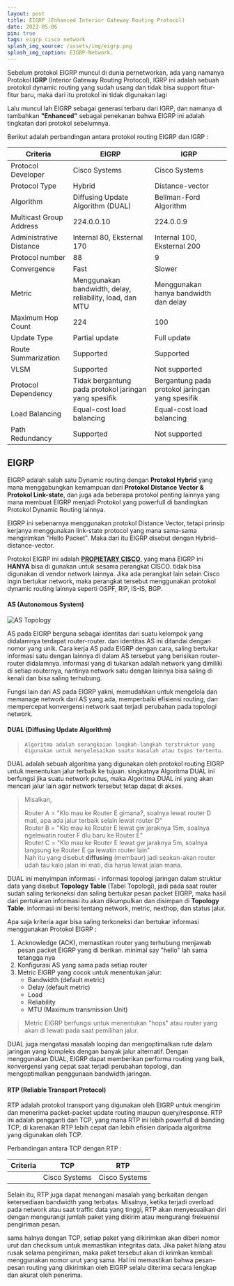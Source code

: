 ```yaml
---
layout: post
title: EIGRP (Enhanced Interior Gateway Routing Protocol)
date: 2023-05-06
pin: true
tags: eigrp cisco network
splash_img_source: /assets/img/eigrp.png
splash_img_caption: EIGRP-Network.
---
```

Sebelum protokol EIGRP muncul di dunia pernetworkan, ada yang namanya Protokol **IGRP** (Interior Gateway Routing Protocol),
IGRP ini adalah sebuah protokol dynamic routing yang sudah usang dan tidak bisa support fitur-fitur baru, maka dari itu protokol ini tidak digunakan lagi

Lalu muncul lah EIGRP sebagai generasi terbaru dari IGRP, dan namanya di tambahkan **"Enhanced"** sebagai penekanan bahwa EIGRP ini adalah tingkatan dari protokol sebelumnya.

Berikut adalah perbandingan antara protokol routing EIGRP dan IGRP :

| Criteria               | EIGRP                        | IGRP                                    |
| ----------------------| ---------------------------| ----------------------------------------|
| Protocol Developer     | Cisco Systems               | Cisco Systems                           |
| Protocol Type          | Hybrid                      | Distance-vector                          |
| Algorithm              | Diffusing Update Algorithm (DUAL) | Bellman-Ford Algorithm           |
| Multicast Group Address | 224.0.0.10                 | 224.0.0.9                             |
| Administrative Distance | Internal 80, Eksternal 170 | Internal 100, Eksternal 200       |
| Protocol number        | 88                          | 9                                     |
| Convergence            | Fast                        | Slower                                  |
| Metric                 | Menggunakan bandwidth, delay, reliability, load, dan MTU | Menggunakan hanya bandwidth dan delay  |
| Maximum Hop Count      | 224                         | 100                                     |
| Update Type            | Partial update              | Full update                              |
| Route Summarization    | Supported                   | Supported                                |
| VLSM                   | Supported                   | Not supported                            |
| Protocol Dependency    | Tidak bergantung pada protokol jaringan yang spesifik | Bergantung pada protokol jaringan yang spesifik |
| Load Balancing         | Equal-cost load balancing  | Equal-cost load balancing               |
| Path Redundancy        | Supported                   | Not supported                            |

## EIGRP
EIGRP adalah salah satu Dynamic routing dengan **Protokol Hybrid** yang mana menggabungkan kemampuan dari **Protokol Distance Vector & Protokol Link-state**, dan juga ada beberapa protokol penting lainnya yang mana membuat EIGRP menjadi Protokol yang powerfull di bandingkan Protokol Dynamic Routing lainnya.

EIGRP ini sebenarnya menggunakan protokol Distance Vector, tetapi prinsip kerjanya menggunakan link-state protocol yang mana sama-sama mengirimkan "Hello Packet". Maka dari itu EIGRP disebut dengan Hybrid-distance-vector.

Protokol EIGRP ini adalah **<u>PROPIETARY CISCO</u>**, yang mana EIGRP ini **HANYA** bisa di gunakan untuk sesama perangkat CISCO. tidak bisa digunakan di vendor network lainnya. Jika ada perangkat lain selain Cisco ingin bertukar network, maka perangkat tersebut menggunakan protokol dynamic routing lainnya seperti OSPF, RIP, IS-IS, BGP. 

#### AS (Autonomous System)

![AS Topology](https://ptgmedia.pearsoncmg.com/images/chap2_9781587145254/elementLinks/02fig01_alt.jpg)

AS pada EIGRP berguna sebagai identitas dari suatu kelompok yang didalamnya terdapat router-router. dan identitas AS ini ditandai dengan nomor yang unik. Cara kerja AS pada EIGRP dengan cara, saling bertukar informasi satu dengan lainnya di dalam AS tersebut yang berisikan router-router didalamnya. informasi yang di tukarkan adalah network yang dimiliki di setiap routernya, nantinya network satu dengan lainnya bisa saling di kenali dan bisa saling terhubung.

Fungsi lain dari AS pada EIGRP yakni, memudahkan untuk mengelola dan memanage network dari AS yang ada, memperbaiki efisiensi routing, dan mempercepat konvergensi network saat terjadi perubahan pada topologi network.

#### DUAL (Diffusing Update Algorithm)
> `Algoritma adalah serangkaian langkah-langkah terstruktur yang digunakan untuk menyelesaikan suatu masalah atau tugas tertentu.`

DUAL adalah sebuah algoritma yang digunakan oleh protokol routing EIGRP untuk menentukan jalur terbaik ke tujuan. singkatnya Algoritma DUAL ini berfungsi jika suatu network putus, maka Algoritma DUAL ini yang akan mencari jalur lain agar network tersebut tetap dapat di akses. 

> Misalkan,
>
> Router A = "Klo mau ke Router E gimana?, soalnya lewat router D mati, apa ada jalur terbaik selain lewat router D" <br> 
> Router B = "Klo mau ke Router E lewat gw jaraknya 15m, soalnya ngelewatin router F dlu baru ke Router E" <br>
> Router C = "Klo mau ke Router E lewat gw jaraknya 5m, soalnya langsung ke Router E ga lewatin router lain" <br>
> Nah itu yang disebut **diffusing** (membaur) jadi seakan-akan router udah tau kalo jalan ini mati, dia harus lewat jalan mana.

DUAL ini menyimpan informasi - informasi topologi jaringan dalam struktur data yang disebut **Topology Table** (Tabel Topologi), jadi pada saat router sudah saling terkoneksi dan saling bertukar pesan packet EIGRP, maka hasil dari pertukaran informasi itu akan dikumpulkan dan disimpan di **Topology Table**. informasi ini berisi tentang network, metric, nexthop, dan status jalur.

Apa saja kriteria agar bisa saling terkoneksi dan bertukar informasi menggunakan Protokol EIGRP :
1. Acknowledge (ACK), memastikan router yang terhubung menjawab pesan packet EIGRP yang di berikan. minimal say "hello" lah sama tetangga nya
2. Konfigurasi AS yang sama pada setiap router
3. Metric EIGRP yang cocok untuk menentukan jalur:
    *  Bandwidth (default metric)
    *  Delay (default metric)
    *  Load
    *  Reliability
    *  MTU (Maximum transmission Unit)

> Metric EIGRP berfungsi untuk menentukan "hops" atau router yang akan di lewati pada saat pemilihan jalur.

DUAL juga mengatasi masalah looping dan mengoptimalkan rute dalam jaringan yang kompleks dengan banyak jalur alternatif. Dengan menggunakan DUAL, EIGRP dapat memberikan performa routing yang baik, konvergensi yang cepat saat terjadi perubahan topologi, dan mengoptimalkan penggunaan bandwidth jaringan.

#### RTP (Reliable Transport Protocol)

RTP adalah protokol transport yang digunakan oleh EIGRP untuk mengirim dan menerima packet-packet update routing maupun query/response. RTP ini adalah pengganti dari TCP, yang mana RTP ini lebih powerfull di banding TCP, di karenakan RTP lebih cepat dan lebih efisien daripada algoritma yang digunakan oleh TCP.

Perbandingan antara TCP dengan RTP :

| Criteria               | TCP                        | RTP                                    |
| ----------------------| ---------------------------| ----------------------------------------|
|      | Cisco Systems               | Cisco Systems                         |

Selain itu, RTP juga dapat menangani masalah yang berkaitan dengan ketersediaan bandwidth yang terbatas. Misalnya, ketika terjadi overload pada network atau saat traffic data yang tinggi, RTP akan menyesuaikan diri dengan mengurangi jumlah paket yang dikirim atau mengurangi frekuensi pengiriman pesan.

sama halnya dengan TCP, setiap paket yang dikirimkan akan diberi nomor urut dan checksum untuk memastikan integritas data. Jika paket hilang atau rusak selama pengiriman, maka paket tersebut akan di krimkan kembali menggunakan nomor urut yang sama. Hal ini memastikan bahwa pesan-pesan routing yang dikirimkan oleh EIGRP selalu diterima secara lengkap dan akurat oleh penerima.
